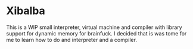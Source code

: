 # Xibalba

This is a WIP small interpreter, virtual machine and compiler with library
support for dynamic memory for brainfuck. I decided that is was tome for me to
learn how to do and interpreter and a compiler.


